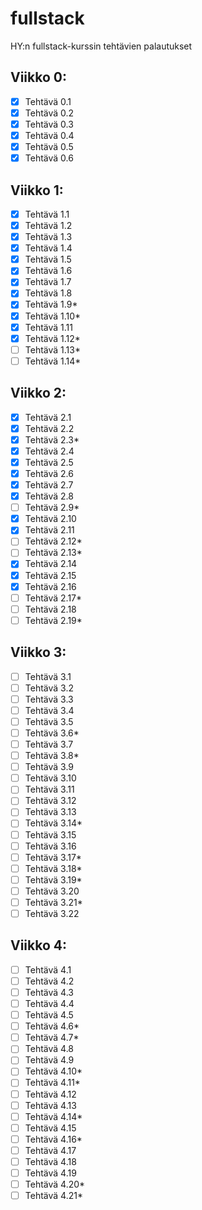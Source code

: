 ﻿# fullstack

HY:n fullstack-kurssin tehtävien palautukset


## Viikko 0:
- [x] Tehtävä 0.1
- [x] Tehtävä 0.2
- [x] Tehtävä 0.3
- [x] Tehtävä 0.4
- [x] Tehtävä 0.5
- [x] Tehtävä 0.6

## Viikko 1:
- [x] Tehtävä 1.1
- [x] Tehtävä 1.2
- [x] Tehtävä 1.3
- [x] Tehtävä 1.4
- [x] Tehtävä 1.5
- [x] Tehtävä 1.6
- [x] Tehtävä 1.7
- [x] Tehtävä 1.8
- [x] Tehtävä 1.9*
- [x] Tehtävä 1.10*
- [x] Tehtävä 1.11
- [x] Tehtävä 1.12*
- [ ] Tehtävä 1.13*
- [ ] Tehtävä 1.14*

## Viikko 2:
- [x] Tehtävä 2.1
- [x] Tehtävä 2.2
- [x] Tehtävä 2.3*
- [x] Tehtävä 2.4
- [x] Tehtävä 2.5
- [x] Tehtävä 2.6
- [x] Tehtävä 2.7
- [x] Tehtävä 2.8
- [ ] Tehtävä 2.9*
- [x] Tehtävä 2.10
- [x] Tehtävä 2.11
- [ ] Tehtävä 2.12*
- [ ] Tehtävä 2.13*
- [x] Tehtävä 2.14
- [x] Tehtävä 2.15
- [x] Tehtävä 2.16
- [ ] Tehtävä 2.17*
- [ ] Tehtävä 2.18
- [ ] Tehtävä 2.19*

## Viikko 3:
- [ ] Tehtävä 3.1
- [ ] Tehtävä 3.2
- [ ] Tehtävä 3.3
- [ ] Tehtävä 3.4
- [ ] Tehtävä 3.5
- [ ] Tehtävä 3.6*
- [ ] Tehtävä 3.7
- [ ] Tehtävä 3.8*
- [ ] Tehtävä 3.9
- [ ] Tehtävä 3.10
- [ ] Tehtävä 3.11
- [ ] Tehtävä 3.12
- [ ] Tehtävä 3.13
- [ ] Tehtävä 3.14*
- [ ] Tehtävä 3.15
- [ ] Tehtävä 3.16
- [ ] Tehtävä 3.17*
- [ ] Tehtävä 3.18*
- [ ] Tehtävä 3.19*
- [ ] Tehtävä 3.20
- [ ] Tehtävä 3.21*
- [ ] Tehtävä 3.22

## Viikko 4:
- [ ] Tehtävä 4.1
- [ ] Tehtävä 4.2
- [ ] Tehtävä 4.3
- [ ] Tehtävä 4.4
- [ ] Tehtävä 4.5
- [ ] Tehtävä 4.6*
- [ ] Tehtävä 4.7*
- [ ] Tehtävä 4.8
- [ ] Tehtävä 4.9
- [ ] Tehtävä 4.10*
- [ ] Tehtävä 4.11*
- [ ] Tehtävä 4.12
- [ ] Tehtävä 4.13
- [ ] Tehtävä 4.14*
- [ ] Tehtävä 4.15
- [ ] Tehtävä 4.16*
- [ ] Tehtävä 4.17
- [ ] Tehtävä 4.18
- [ ] Tehtävä 4.19
- [ ] Tehtävä 4.20*
- [ ] Tehtävä 4.21*
